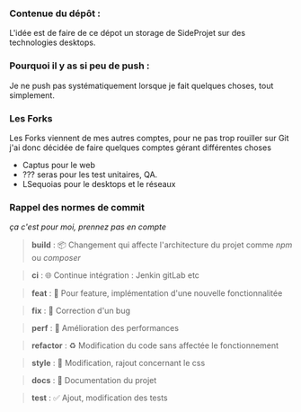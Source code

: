 ### Contenue du dépôt : 
L'idée est de faire de ce dépot un storage de SideProjet sur des technologies desktops.

### Pourquoi il y as si peu de push :
Je ne push pas systématiquement lorsque je fait quelques choses, tout simplement.

### Les Forks
Les Forks viennent de mes autres comptes, pour ne pas trop rouiller sur Git j'ai donc décidée de faire quelques comptes gérant différentes choses
- Captus pour le web
- ??? seras pour les test unitaires, QA.
- LSequoias pour le desktops et le réseaux


### Rappel des normes de commit
_ça c'est pour moi, prennez pas en compte_ 

> **build** : :package: Changement qui affecte l'architecture du projet comme *npm* ou *composer*

> **ci** : :globe_with_meridians: Continue intégration : Jenkin gitLab etc

> **feat** : :construction: Pour feature, implémentation d'une nouvelle fonctionnalitée

> **fix** : :pushpin: Correction d'un bug

> **perf** : :wrench: Amélioration des performances

> **refactor** : :recycle: Modification du code sans affectée le fonctionnement

> **style** : :art: Modification, rajout concernant le css

> **docs** : :page_facing_up: Documentation du projet

> **test** : :white_check_mark: Ajout, modification des tests
